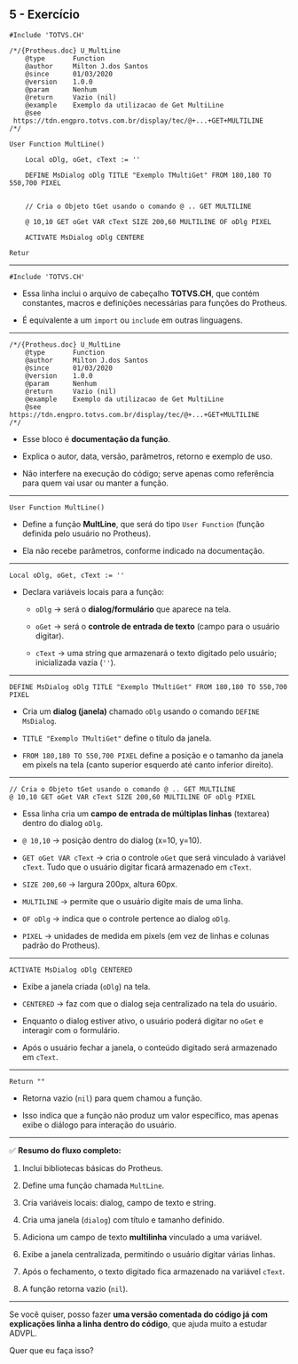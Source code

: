## 5 - Exercício
```prw
#Include 'TOTVS.CH'

/*/{Protheus.doc} U_MultLine
    @type       Function
    @author     Milton J.dos Santos
    @since      01/03/2020
    @version    1.0.0
    @param      Nenhum
    @return     Vazio (nil)
    @example    Exemplo da utilizacao de Get MultiLine
    @see        https://tdn.engpro.totvs.com.br/display/tec/@+...+GET+MULTILINE
/*/

User Function MultLine()

    Local oDlg, oGet, cText := ''

    DEFINE MsDialog oDlg TITLE "Exemplo TMultiGet" FROM 180,180 TO 550,700 PIXEL


    // Cria o Objeto tGet usando o comando @ .. GET MULTILINE

    @ 10,10 GET oGet VAR cText SIZE 200,60 MULTILINE OF oDlg PIXEL

    ACTIVATE MsDialog oDlg CENTERE

Retur
```

---

```advpl
#Include 'TOTVS.CH'
```

- Essa linha inclui o arquivo de cabeçalho **TOTVS.CH**, que contém constantes, macros e definições necessárias para funções do Protheus.
    
- É equivalente a um `import` ou `include` em outras linguagens.
    

---

```advpl
/*/{Protheus.doc} U_MultLine
    @type		Function
    @author		Milton J.dos Santos
    @since		01/03/2020
    @version	1.0.0
    @param		Nenhum
    @return		Vazio (nil)
    @example    Exemplo da utilizacao de Get MultiLine 
    @see		https://tdn.engpro.totvs.com.br/display/tec/@+...+GET+MULTILINE
/*/
```

- Esse bloco é **documentação da função**.
    
- Explica o autor, data, versão, parâmetros, retorno e exemplo de uso.
    
- Não interfere na execução do código; serve apenas como referência para quem vai usar ou manter a função.
    

---

```advpl
User Function MultLine()
```

- Define a função **MultLine**, que será do tipo `User Function` (função definida pelo usuário no Protheus).
    
- Ela não recebe parâmetros, conforme indicado na documentação.
    

---

```advpl
Local oDlg, oGet, cText := ''
```

- Declara variáveis locais para a função:
    
    - `oDlg` → será o **dialog/formulário** que aparece na tela.
        
    - `oGet` → será o **controle de entrada de texto** (campo para o usuário digitar).
        
    - `cText` → uma string que armazenará o texto digitado pelo usuário; inicializada vazia (`''`).
        

---

```advpl
DEFINE MsDialog oDlg TITLE "Exemplo TMultiGet" FROM 180,180 TO 550,700 PIXEL
```

- Cria um **dialog (janela)** chamado `oDlg` usando o comando `DEFINE MsDialog`.
    
- `TITLE "Exemplo TMultiGet"` define o título da janela.
    
- `FROM 180,180 TO 550,700 PIXEL` define a posição e o tamanho da janela em pixels na tela (canto superior esquerdo até canto inferior direito).
    

---

```advpl
// Cria o Objeto tGet usando o comando @ .. GET MULTILINE
@ 10,10 GET oGet VAR cText SIZE 200,60 MULTILINE OF oDlg PIXEL
```

- Essa linha cria um **campo de entrada de múltiplas linhas** (textarea) dentro do dialog `oDlg`.
    
- `@ 10,10` → posição dentro do dialog (x=10, y=10).
    
- `GET oGet VAR cText` → cria o controle `oGet` que será vinculado à variável `cText`. Tudo que o usuário digitar ficará armazenado em `cText`.
    
- `SIZE 200,60` → largura 200px, altura 60px.
    
- `MULTILINE` → permite que o usuário digite mais de uma linha.
    
- `OF oDlg` → indica que o controle pertence ao dialog `oDlg`.
    
- `PIXEL` → unidades de medida em pixels (em vez de linhas e colunas padrão do Protheus).
    

---

```advpl
ACTIVATE MsDialog oDlg CENTERED
```

- Exibe a janela criada (`oDlg`) na tela.
    
- `CENTERED` → faz com que o dialog seja centralizado na tela do usuário.
    
- Enquanto o dialog estiver ativo, o usuário poderá digitar no `oGet` e interagir com o formulário.
    
- Após o usuário fechar a janela, o conteúdo digitado será armazenado em `cText`.
    

---

```advpl
Return ""
```

- Retorna vazio (`nil`) para quem chamou a função.
    
- Isso indica que a função não produz um valor específico, mas apenas exibe o diálogo para interação do usuário.
    

---

✅ **Resumo do fluxo completo:**

1. Inclui bibliotecas básicas do Protheus.
    
2. Define uma função chamada `MultLine`.
    
3. Cria variáveis locais: dialog, campo de texto e string.
    
4. Cria uma janela (`dialog`) com título e tamanho definido.
    
5. Adiciona um campo de texto **multilinha** vinculado a uma variável.
    
6. Exibe a janela centralizada, permitindo o usuário digitar várias linhas.
    
7. Após o fechamento, o texto digitado fica armazenado na variável `cText`.
    
8. A função retorna vazio (`nil`).
    

---

Se você quiser, posso fazer **uma versão comentada do código já com explicações linha a linha dentro do código**, que ajuda muito a estudar ADVPL.

Quer que eu faça isso?

